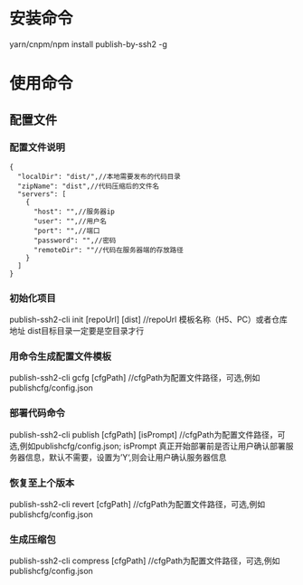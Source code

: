 # 安装命令
yarn/cnpm/npm install publish-by-ssh2 -g

# 使用命令

## 配置文件

### 配置文件说明
```配置文件模板
{
  "localDir": "dist/",//本地需要发布的代码目录
  "zipName": "dist",//代码压缩后的文件名
  "servers": [
    {
      "host": "",//服务器ip
      "user": "",//用户名
      "port": "",//端口
      "password": "",//密码
      "remoteDir": ""//代码在服务器端的存放路径
    }
  ]
}
```
### 初始化项目
publish-ssh2-cli init [repoUrl] [dist] //repoUrl 模板名称（H5、PC）或者仓库地址 dist目标目录一定要是空目录才行

### 用命令生成配置文件模板
publish-ssh2-cli gcfg [cfgPath] //cfgPath为配置文件路径，可选,例如publishcfg/config.json

### 部署代码命令
publish-ssh2-cli publish [cfgPath] [isPrompt] //cfgPath为配置文件路径，可选,例如publishcfg/config.json; isPrompt 真正开始部署前是否让用户确认部署服务器信息，默认不需要，设置为’Y‘,则会让用户确认服务器信息

### 恢复至上个版本
publish-ssh2-cli revert [cfgPath] //cfgPath为配置文件路径，可选,例如publishcfg/config.json

### 生成压缩包
publish-ssh2-cli compress [cfgPath] //cfgPath为配置文件路径，可选,例如publishcfg/config.json